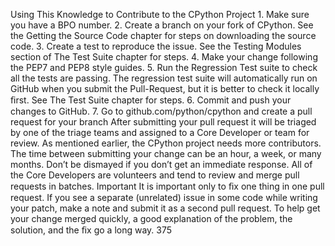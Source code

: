 Using This Knowledge to Contribute to the CPython Project 1. Make sure you have a BPO number. 2. Create a branch on your fork of CPython. See the Getting the Source Code chapter for steps on downloading the source code. 3. Create a test to reproduce the issue. See the Testing Modules section of The Test Suite chapter for steps. 4. Make your change following the PEP7 and PEP8 style guides. 5. Run the Regression Test suite to check all the tests are passing. The regression test suite will automatically run on GitHub when you submit the Pull-Request, but it is better to check it locally ﬁrst. See The Test Suite chapter for steps. 6. Commit and push your changes to GitHub. 7. Go to  github.com/python/cpython  and create a pull request for your branch After submitting your pull request it will be triaged by one of the triage teams and assigned to a Core Developer or team for review. As mentioned earlier, the CPython project needs more contributors. The time between submitting your change can be an hour, a week, or many months. Don’t be dismayed if you don’t get an immediate response. All of the Core Developers are volunteers and tend to review and merge pull requests in batches. Important It is important only to ﬁx one thing in one pull request. If you see a separate (unrelated) issue in some code while writing your patch, make a note and submit it as a second pull request. To help get your change merged quickly, a good explanation of the problem, the solution, and the ﬁx go a long way. 375